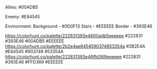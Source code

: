 Allies: #00ADB5

Enemy: #E84545

Environment: 
	Background - #0D0F13
	Stars - #EEEEEE
	Border - #393E46

https://colorhunt.co/palette/222831393e4600adb5eeeeee
	#222831
	#393E46
	#00ADB5
	#EEEEEE
https://colorhunt.co/palette/2b2e4ae8454590374953354a
	#2B2E4A
	#E84545
	#903749
	#53354A
https://colorhunt.co/palette/222831393e46ffd369eeeeee
	#222831
	#393E46
	#FFD369
	#EEEEEE

